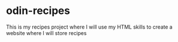 # odin-recipes
This is my recipes project where I will use my HTML skills to create a website where I will store recipes